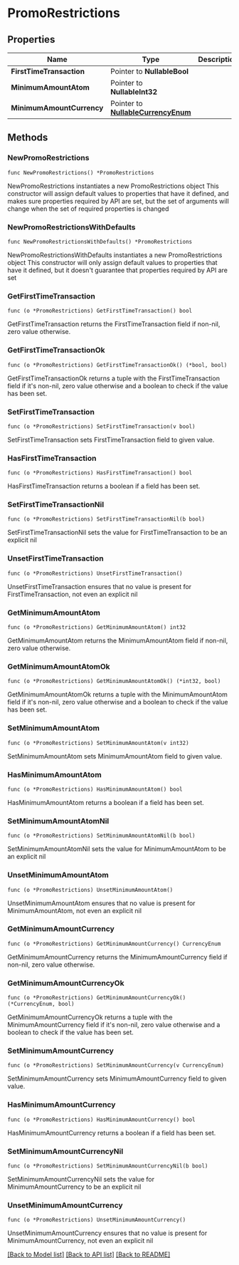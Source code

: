 # PromoRestrictions

## Properties

Name | Type | Description | Notes
------------ | ------------- | ------------- | -------------
**FirstTimeTransaction** | Pointer to **NullableBool** |  | [optional] 
**MinimumAmountAtom** | Pointer to **NullableInt32** |  | [optional] 
**MinimumAmountCurrency** | Pointer to [**NullableCurrencyEnum**](CurrencyEnum.md) |  | [optional] 

## Methods

### NewPromoRestrictions

`func NewPromoRestrictions() *PromoRestrictions`

NewPromoRestrictions instantiates a new PromoRestrictions object
This constructor will assign default values to properties that have it defined,
and makes sure properties required by API are set, but the set of arguments
will change when the set of required properties is changed

### NewPromoRestrictionsWithDefaults

`func NewPromoRestrictionsWithDefaults() *PromoRestrictions`

NewPromoRestrictionsWithDefaults instantiates a new PromoRestrictions object
This constructor will only assign default values to properties that have it defined,
but it doesn't guarantee that properties required by API are set

### GetFirstTimeTransaction

`func (o *PromoRestrictions) GetFirstTimeTransaction() bool`

GetFirstTimeTransaction returns the FirstTimeTransaction field if non-nil, zero value otherwise.

### GetFirstTimeTransactionOk

`func (o *PromoRestrictions) GetFirstTimeTransactionOk() (*bool, bool)`

GetFirstTimeTransactionOk returns a tuple with the FirstTimeTransaction field if it's non-nil, zero value otherwise
and a boolean to check if the value has been set.

### SetFirstTimeTransaction

`func (o *PromoRestrictions) SetFirstTimeTransaction(v bool)`

SetFirstTimeTransaction sets FirstTimeTransaction field to given value.

### HasFirstTimeTransaction

`func (o *PromoRestrictions) HasFirstTimeTransaction() bool`

HasFirstTimeTransaction returns a boolean if a field has been set.

### SetFirstTimeTransactionNil

`func (o *PromoRestrictions) SetFirstTimeTransactionNil(b bool)`

 SetFirstTimeTransactionNil sets the value for FirstTimeTransaction to be an explicit nil

### UnsetFirstTimeTransaction
`func (o *PromoRestrictions) UnsetFirstTimeTransaction()`

UnsetFirstTimeTransaction ensures that no value is present for FirstTimeTransaction, not even an explicit nil
### GetMinimumAmountAtom

`func (o *PromoRestrictions) GetMinimumAmountAtom() int32`

GetMinimumAmountAtom returns the MinimumAmountAtom field if non-nil, zero value otherwise.

### GetMinimumAmountAtomOk

`func (o *PromoRestrictions) GetMinimumAmountAtomOk() (*int32, bool)`

GetMinimumAmountAtomOk returns a tuple with the MinimumAmountAtom field if it's non-nil, zero value otherwise
and a boolean to check if the value has been set.

### SetMinimumAmountAtom

`func (o *PromoRestrictions) SetMinimumAmountAtom(v int32)`

SetMinimumAmountAtom sets MinimumAmountAtom field to given value.

### HasMinimumAmountAtom

`func (o *PromoRestrictions) HasMinimumAmountAtom() bool`

HasMinimumAmountAtom returns a boolean if a field has been set.

### SetMinimumAmountAtomNil

`func (o *PromoRestrictions) SetMinimumAmountAtomNil(b bool)`

 SetMinimumAmountAtomNil sets the value for MinimumAmountAtom to be an explicit nil

### UnsetMinimumAmountAtom
`func (o *PromoRestrictions) UnsetMinimumAmountAtom()`

UnsetMinimumAmountAtom ensures that no value is present for MinimumAmountAtom, not even an explicit nil
### GetMinimumAmountCurrency

`func (o *PromoRestrictions) GetMinimumAmountCurrency() CurrencyEnum`

GetMinimumAmountCurrency returns the MinimumAmountCurrency field if non-nil, zero value otherwise.

### GetMinimumAmountCurrencyOk

`func (o *PromoRestrictions) GetMinimumAmountCurrencyOk() (*CurrencyEnum, bool)`

GetMinimumAmountCurrencyOk returns a tuple with the MinimumAmountCurrency field if it's non-nil, zero value otherwise
and a boolean to check if the value has been set.

### SetMinimumAmountCurrency

`func (o *PromoRestrictions) SetMinimumAmountCurrency(v CurrencyEnum)`

SetMinimumAmountCurrency sets MinimumAmountCurrency field to given value.

### HasMinimumAmountCurrency

`func (o *PromoRestrictions) HasMinimumAmountCurrency() bool`

HasMinimumAmountCurrency returns a boolean if a field has been set.

### SetMinimumAmountCurrencyNil

`func (o *PromoRestrictions) SetMinimumAmountCurrencyNil(b bool)`

 SetMinimumAmountCurrencyNil sets the value for MinimumAmountCurrency to be an explicit nil

### UnsetMinimumAmountCurrency
`func (o *PromoRestrictions) UnsetMinimumAmountCurrency()`

UnsetMinimumAmountCurrency ensures that no value is present for MinimumAmountCurrency, not even an explicit nil

[[Back to Model list]](../README.md#documentation-for-models) [[Back to API list]](../README.md#documentation-for-api-endpoints) [[Back to README]](../README.md)


